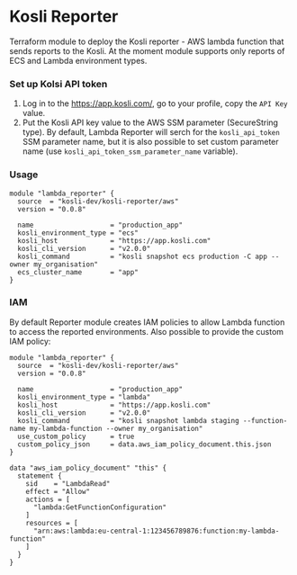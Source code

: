 # Kosli Reporter
Terraform module to deploy the Kosli reporter - AWS lambda function that sends reports to the Kosli. At the moment module supports only reports of ECS and Lambda environment types.

### Set up Kolsi API token
1. Log in to the https://app.kosli.com/, go to your profile, copy the `API Key` value.
2. Put the Kosli API key value to the AWS SSM parameter (SecureString type). By default, Lambda Reporter will serch for the `kosli_api_token` SSM parameter name, but it is also possible to set custom parameter name (use `kosli_api_token_ssm_parameter_name` variable).

### Usage
```
module "lambda_reporter" {
  source  = "kosli-dev/kosli-reporter/aws"
  version = "0.0.8"

  name                   = "production_app"
  kosli_environment_type = "ecs"
  kosli_host             = "https://app.kosli.com"
  kosli_cli_version      = "v2.0.0"
  kosli_command          = "kosli snapshot ecs production -C app --owner my_organisation"
  ecs_cluster_name       = "app"
}
```

### IAM
By default Reporter module creates IAM policies to allow Lambda function to access the reported environments. Also possible to provide the custom IAM policy:

```
module "lambda_reporter" {
  source  = "kosli-dev/kosli-reporter/aws"
  version = "0.0.8"

  name                   = "production_app"
  kosli_environment_type = "lambda"
  kosli_host             = "https://app.kosli.com"
  kosli_cli_version      = "v2.0.0"
  kosli_command          = "kosli snapshot lambda staging --function-name my-lambda-function --owner my_organisation"
  use_custom_policy      = true
  custom_policy_json     = data.aws_iam_policy_document.this.json
}

data "aws_iam_policy_document" "this" {
  statement {
    sid    = "LambdaRead"
    effect = "Allow"
    actions = [
      "lambda:GetFunctionConfiguration"
    ]
    resources = [
      "arn:aws:lambda:eu-central-1:123456789876:function:my-lambda-function"
    ]
  }
}
```
